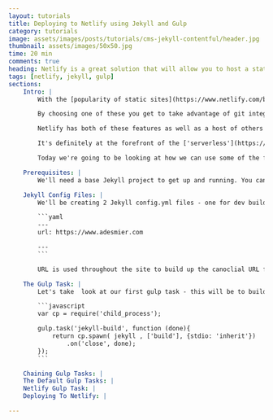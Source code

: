 ```yaml
---
layout: tutorials
title: Deploying to Netlify using Jekyll and Gulp
category: tutorials
image: assets/images/posts/tutorials/cms-jekyll-contentful/header.jpg
thumbnail: assets/images/50x50.jpg
time: 20 min
comments: true
heading: Netlify is a great solution that will allow you to host a static website, for free! Here were going to look at how to deploy your Jekyll based website to Netlify using the Gulp task runner.
tags: [netlify, jekyll, gulp]
sections:
    Intro: |
        With the [popularity of static sites](https://www.netlify.com/blog/2016/05/02/top-ten-static-website-generators/) on the rise, there are a growing number of hosting solutions for them. You can decide to take the rather archaic approach and FTP your static files up to a 'GoDaddy' server. Or chose a more sophisticated solution like GitHub Pages or [Netlify](https://www.netlify.com) to host your files.<br /><br />

        By choosing one of these you get to take advantage of git integration - so you can version your website code in git, push the changes and the results will be deployed. Most hosting sites also utilise a content delivery network (CDN) - your content is distributed around the world so your global visitors are able to access your site faster.<br /><br />

        Netlify has both of these features as well as a host of others such as, custom domain setup, form generation and password protection. It's a great cost-effective solution to host your static site and with the company being only a few years old, it's growing in popularity massively with new features and tool sets being added frequently.<br /><br />

        It's definitely at the forefront of the ['serverless'](https://en.wikipedia.org/wiki/Serverless_computing) movement. This is the idea where web and app creators don't have to bother about provisioning their infrastructure. They can deploy to something like Netlify and this looks after everything backend wise like DNS, CDN, scaling, freeing up time for the developer to concentrate on their app. It's a movement that's really fascinating and something that has great potential.<br /><br />

        Today we're going to be looking at how we can use some of the feature of Netlify to host our Jekyll site. We'll be using [Gulp](http://gulpjs.com/) to package our assets, such as our CSS files, building the site with Jekyll and then deploying the site to Netlify.<br /><br />

    Prerequisites: |
        We'll need a base Jekyll project to get up and running. You can clone the jeykll-base-template repo which includes the gulp file we'll be going through. We'll also assuming a working knowledge of Gulp, how to install it and it's main principles. I learned all of these for various articles, one being ... which is great at stepping through the gulp tooling process for beginners.

    Jekyll Config Files: |
        We'll be creating 2 Jekyll config.yml files - one for dev builds for our development environment and one for our live builds onto Netlify. Within these two files you can put anything that will be specific to either your dev or live build - the main thing in my config file is the URL variable

        ```yaml
        ---
        url: https://www.adesmier.com

        ---
        ```

        URL is used throughout the site to build up the canoclial URL for each page. This will obviously be something like 'localhost' on my dev build. We can then pass these files into different gulp tasks so that to correct Jekyll site for our environment is built.<br /><br />

    The Gulp Task: |
        Let's take  look at our first gulp task - this will be to build out jekyll site

        ```javascript
        var cp = require('child_process');

        gulp.task('jekyll-build', function (done){
            return cp.spawn( jekyll , ['build'], {stdio: 'inherit'})
                .on('close', done);
        });
        ```

    Chaining Gulp Tasks: |
    The Default Gulp Tasks: |
    Netlify Gulp Task: |
    Deploying To Netlify: |

---
```

